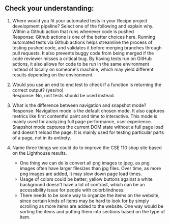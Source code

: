 ## Check your understanding:
1. Where would you fit your automated tests in your Recipe project development pipeline? Select one of the following and explain why.<br />
Within a Github action that runs whenever code is pushed <br />
Response: Github actions is one of the better choices here. Running automated tests via Github actions helps streamline the process of testing pushed code, and validates it before merging branches through pull requests. It also prevents buggy code from being merged if the code reviewer misses a critical bug. By having tests run on GitHub actions, it also allows for code to be run in the same environment instead of locally on someone's machine, which may yield different results depending on the environment.

2. Would you use an end to end test to check if a function is returning the correct output? (yes/no) <br />
Response: No, unit tests should be used instead.

3. What is the difference between navigation and snapshot mode?<br />
Response: Navigation mode is the default chosen mode. It also captures metrics like first contentful paint and time to interactive. This mode is mainly used for analyzing full page performance, user experience. Snapshot mode captures the current DOM state without a full page load and doesn't reload the page. It is mainly used for testing particular parts of a page, not in its entirety.

4. Name three things we could do to improve the CSE 110 shop site based on the Lighthouse results.
    - One thing we can do is convert all png images to jpeg, as png images often have larger filesizes than jpg files. Over time, as more png images are added, it may slow down page load times.
    - Usage of colors could be better; yellow buttons against a white background doesn't have a lot of contrast, which can be an accessibility issue for people with colorblindness.
    - There needs to be some way to organize the items on the website, since certain kinds of items may be hard to look for by simply scrolling as more items are added to the website. One way would be sorting the items and putting them into sections based on the type of item.